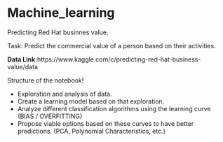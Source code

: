 # Machine_learning
Predicting Red Hat businnes value.
<p>Task: Predict the commercial value of a person based on their activities.<p>
<b>Data Link:</b>https://www.kaggle.com/c/predicting-red-hat-business-value/data

<p>Structure of the notebook!</p>
<ul>
<li>Exploration and analysis of data.</li>
<li>Create a learning model based on that exploration.</li>
<li>Analyze different classification algorithms using the learning curve (BIAS / OVERFITTING)</li>
<li>Propose viable options based on these curves to have better predictions. (PCA, Polynomial Characteristics, etc.)</li>
</ul>
